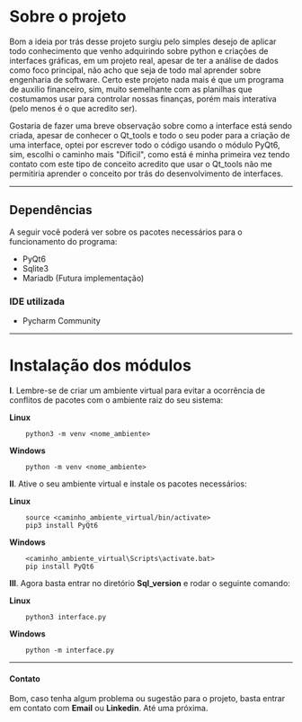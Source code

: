 # Sobre o projeto
Bom a ideia por trás desse projeto surgiu pelo simples desejo de aplicar todo conhecimento que venho adquirindo sobre python e criações de interfaces gráficas, em um projeto real, apesar de ter a análise de dados como foco principal, não acho que seja de todo mal aprender sobre engenharia de software. Certo este projeto nada mais é que um programa de auxilio financeiro, sim, muito semelhante com as planilhas que costumamos usar para controlar nossas finanças, porém mais interativa (pelo menos é o que acredito ser). 

Gostaria de fazer uma breve observação sobre como a interface está sendo criada, apesar de conhecer o Qt_tools e todo o seu poder para a criação de uma interface, optei por escrever todo o código usando o módulo PyQt6, sim, escolhi o caminho mais "Díficil", como está é minha primeira vez tendo contato com este tipo de conceito acredito que usar o Qt_tools não me permitiria aprender o conceito por trás do desenvolvimento de interfaces.

***
## Dependências

A seguir você poderá ver sobre os pacotes necessários para o funcionamento do programa:

* PyQt6
* Sqlite3
* Mariadb (Futura implementação)

### IDE utilizada
* Pycharm Community

 ***

# Instalação dos módulos 
**I**. Lembre-se de criar um ambiente virtual para evitar a ocorrência de conflitos de pacotes com o ambiente raiz do seu sistema:

**Linux**


 		python3 -m venv <nome_ambiente>

**Windows**
		
		python -m venv <nome_ambiente>


**II**. Ative o seu ambiente virtual e instale os pacotes necessários:

**Linux**

		source <caminho_ambiente_virtual/bin/activate>	
		pip3 install PyQt6

**Windows**

		<caminho_ambiente_virtual\Scripts\activate.bat>
		pip install PyQt6

**III**. Agora basta entrar no diretório **Sql_version** e rodar o seguinte comando:

**Linux**

		python3 interface.py


**Windows**

		python -m interface.py


***

#### Contato
Bom, caso tenha algum problema ou sugestão para o projeto, basta entrar em contato com **Email** ou **Linkedin**. Até uma próxima.